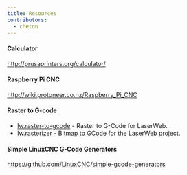 ```yaml
---
title: Resources
contributors:
  - cheton
---
```


#### Calculator

http://prusaprinters.org/calculator/

#### Raspberry Pi CNC

http://wiki.protoneer.co.nz/Raspberry_Pi_CNC

#### Raster to G-code

* [lw.raster-to-gcode](https://github.com/lautr3k/lw.raster-to-gcode) - Raster to G-Code for LaserWeb.
* [lw.rasterizer](https://github.com/lautr3k/lw.rasterizer) - Bitmap to GCode for the LaserWeb project.

#### Simple LinuxCNC G-Code Generators

https://github.com/LinuxCNC/simple-gcode-generators
